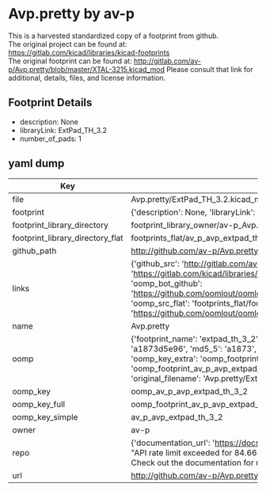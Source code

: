 # Avp.pretty by av-p  
This is a harvested standardized copy of a footprint from github.  
The original project can be found at:  
https://gitlab.com/kicad/libraries/kicad-footprints  
The original footprint can be found at:
http://gitlab.com/av-p/Avp.pretty/blob/master/XTAL-3215.kicad_mod
Please consult that link for additional, details, files, and license information.  
## Footprint Details
* description: None  
* libraryLink: ExtPad_TH_3.2  
* number_of_pads: 1  
## yaml dump  
| Key | Value |  
| --- | --- |  
| file | Avp.pretty/ExtPad_TH_3.2.kicad_mod |  
| footprint | {'description': None, 'libraryLink': 'ExtPad_TH_3.2', 'number_of_pads': 1} |  
| footprint_library_directory | footprint_library_owner/av-p_Avp.pretty |  
| footprint_library_directory_flat | footprints_flat/av_p_avp_extpad_th_3_2/working |  
| github_path | http://github.com/av-p/Avp.pretty/blob/master/ExtPad_TH_3.2.kicad_mod |  
| links | {'github_src': 'http://gitlab.com/av-p/Avp.pretty/blob/master/XTAL-3215.kicad_mod', 'github_src_repo': 'https://gitlab.com/kicad/libraries/kicad-footprints', 'oomp_bot': 'footprints/av_p_avp_extpad_th_3_2/working', 'oomp_bot_github': 'https://github.com/oomlout/oomlout_oomp_footprint_bot/tree/main/footprints/av_p_avp_extpad_th_3_2/working', 'oomp_src_flat': 'footprints_flat/footprints_flat/av_p_avp_extpad_th_3_2/working', 'oomp_src_flat_github': 'https://github.com/oomlout/oomlout_oomp_footprint_src/tree/main/footprints_flat/av_p_avp_extpad_th_3_2/working'} |  
| name | Avp.pretty |  
| oomp | {'footprint_name': 'extpad_th_3_2', 'library_name': 'avp', 'md5': 'a1873d5e96a1658cbfd1b140e6742b9f', 'md5_10': 'a1873d5e96', 'md5_5': 'a1873', 'md5_6': 'a1873d', 'oomp_key': 'oomp_av_p_avp_extpad_th_3_2', 'oomp_key_extra': 'oomp_footprint_av_p_avp_extpad_th_3_2', 'oomp_key_full': 'oomp_footprint_av_p_avp_extpad_th_3_2_a1873d', 'oomp_key_simple': 'av_p_avp_extpad_th_3_2', 'original_filename': 'Avp.pretty/ExtPad_TH_3.2.kicad_mod', 'owner_name': 'av_p'} |  
| oomp_key | oomp_av_p_avp_extpad_th_3_2 |  
| oomp_key_full | oomp_footprint_av_p_avp_extpad_th_3_2 |  
| oomp_key_simple | av_p_avp_extpad_th_3_2 |  
| owner | av-p |  
| repo | {'documentation_url': 'https://docs.github.com/rest/overview/resources-in-the-rest-api#rate-limiting', 'message': "API rate limit exceeded for 84.66.173.59. (But here's the good news: Authenticated requests get a higher rate limit. Check out the documentation for more details.)"} |  
| url | http://github.com/av-p/Avp.pretty |  

